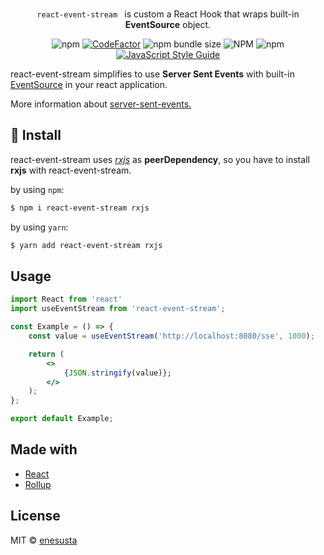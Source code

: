
<br/>

<div align="center">

 `react-event-stream ` is custom a React Hook that wraps built-in **EventSource** object.

![npm](https://img.shields.io/npm/v/react-event-stream?color=orange&style=for-the-badge)
[![CodeFactor](https://www.codefactor.io/repository/github/enesusta/react-event-stream/badge?style=for-the-badge)](https://www.codefactor.io/repository/github/enesusta/react-event-stream)
![npm bundle size](https://img.shields.io/bundlephobia/min/react-event-stream?color=orange&style=for-the-badge)
![NPM](https://img.shields.io/npm/l/react-event-stream?color=blue&style=for-the-badge)
![npm](https://img.shields.io/npm/dm/react-event-stream?style=for-the-badge)
[![JavaScript Style Guide](https://img.shields.io/badge/code_style-standard-brightgreen.svg?style=for-the-badge&color=black)](https://standardjs.com)
</div>

react-event-stream simplifies to use **Server Sent Events** with built-in [EventSource](https://developer.mozilla.org/en-US/docs/Web/API/EventSource) in your react application.

More information about [server-sent-events.](https://developer.mozilla.org/en-US/docs/Web/API/Server-sent_events/Using_server-sent_events)


## 🕺 Install

react-event-stream uses [*rxjs*](https://github.com/ReactiveX/rxjs) as **peerDependency**, so you have to install **rxjs** with react-event-stream.

by using `npm`:
```bash
$ npm i react-event-stream rxjs
```

by using `yarn`:

```bash
$ yarn add react-event-stream rxjs
```

## Usage

```jsx
import React from 'react'
import useEventStream from 'react-event-stream';

const Example = () => {
    const value = useEventStream('http://localhost:8080/sse', 1000);

    return (
        <>
            {JSON.stringify(value)};
        </>
    );
};

export default Example;
```

## Made with

- [React](https://reactjs.org/)
- [Rollup](https://rollupjs.org/guide/en/)


## License

MIT © [enesusta](https://github.com/enesusta)
